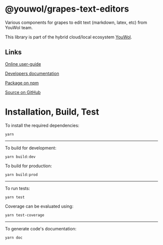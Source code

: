 # @youwol/grapes-text-editors

Various components for grapes to edit text (markdown, latex, etc) from YouWol team.

This library is part of the hybrid cloud/local ecosystem
[YouWol](https://platform.youwol.com/applications/@youwol/platform/latest).

## Links

[Online user-guide](https://l.youwol.com/doc/@youwol/grapes-text-editors)

[Developers documentation](https://platform.youwol.com/applications/@youwol/cdn-explorer/latest?package=@youwol/grapes-text-editors)

[Package on npm](https://www.npmjs.com/package/@youwol/grapes-text-editors)

[Source on GitHub](https://github.com/youwol/grapes-text-editors)

# Installation, Build, Test

To install the required dependencies:

```shell
yarn
```

---

To build for development:

```shell
yarn build:dev
```

To build for production:

```shell
yarn build:prod
```

---

To run tests:

```shell
yarn test
```

Coverage can be evaluated using:

```shell
yarn test-coverage
```

---

To generate code's documentation:

```shell
yarn doc
```
